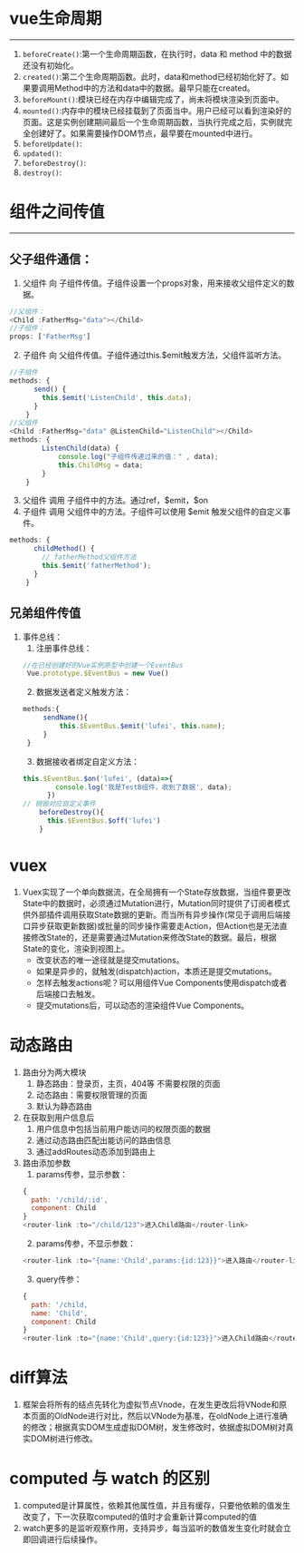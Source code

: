 # vue生命周期
---
1. `beforeCreate()`:第一个生命周期函数，在执行时，data 和 method 中的数据还没有初始化。
2. `created()`:第二个生命周期函数。此时，data和method已经初始化好了。如果要调用Method中的方法和data中的数据。最早只能在created。
3. `beforeMount()`:模块已经在内存中编辑完成了，尚未将模块渲染到页面中。
4. `mounted()`:内存中的模块已经挂载到了页面当中。用户已经可以看到渲染好的页面。这是实例创建期间最后一个生命周期函数，当执行完成之后，实例就完全创建好了。如果需要操作DOM节点，最早要在mounted中进行。
5. `beforeUpdate()`:
6. `updated()`:
7. `beforeDestroy()`:
8. `destroy()`:

# 组件之间传值
---
## 父子组件通信：
1. 父组件 向 子组件传值。子组件设置一个props对象，用来接收父组件定义的数据。
```javascript
//父组件：
<Child :FatherMsg="data"></Child>
//子组件：
props: ['FatherMsg']
```

2. 子组件 向 父组件传值。子组件通过this.$emit触发方法，父组件监听方法。
```javascript
//子组件
methods: {
      send() {
        this.$emit('ListenChild', this.data);
      }
    }
//父组件
<Child :FatherMsg="data" @ListenChild="ListenChild"></Child>
methods: {
        ListenChild(data) {
            console.log("子组件传递过来的值：" , data);
            this.ChildMsg = data;
        }
    }
```

3. 父组件 调用 子组件中的方法。通过ref，\$emit，$on
4. 子组件 调用 父组件中的方法。子组件可以使用 $emit 触发父组件的自定义事件。
```javascript
methods: {
      childMethod() {
        // fatherMethod父组件方法
        this.$emit('fatherMethod'); 
      }
    }
```

## 兄弟组件传值
1. 事件总线：
   1. 注册事件总线：
   ```javascript
   //在已经创建好的Vue实例原型中创建一个EventBus
    Vue.prototype.$EventBus = new Vue()   
   ```
   2. 数据发送者定义触发方法：
   ```javascript
   methods:{
        sendName(){
            this.$EventBus.$emit('lufei', this.name);
        }
    }
   ```
   3. 数据接收者绑定自定义方法：
    ```javascript
    this.$EventBus.$on('lufei', (data)=>{
            console.log('我是TestB组件，收到了数据', data);
          })
    // 销毁对应自定义事件
        beforeDestroy(){
          this.$EventBus.$off('lufei')
        }
    ```

# vuex
1. Vuex实现了一个单向数据流，在全局拥有一个State存放数据，当组件要更改State中的数据时，必须通过Mutation进行，Mutation同时提供了订阅者模式供外部插件调用获取State数据的更新。而当所有异步操作(常见于调用后端接口异步获取更新数据)或批量的同步操作需要走Action，但Action也是无法直接修改State的，还是需要通过Mutation来修改State的数据。最后，根据State的变化，渲染到视图上。
   - 改变状态的唯一途径就是提交mutations。
   - 如果是异步的，就触发(dispatch)action，本质还是提交mutations。
   - 怎样去触发actions呢？可以用组件Vue Components使用dispatch或者后端接口去触发。
   - 提交mutations后，可以动态的渲染组件Vue Components。


# 动态路由
1.  路由分为两大模块
    1.  静态路由：登录页，主页，404等 不需要权限的页面
    2.  动态路由：需要权限管理的页面
    3.  默认为静态路由
2.  在获取到用户信息后
    1.  用户信息中包括当前用户能访问的权限页面的数据
    2.  通过动态路由匹配出能访问的路由信息
    3.  通过addRoutes动态添加到路由上
3.  路由添加参数
    1.  params传参，显示参数：
    ```javascript 
    {
      path: '/child/:id',
      component: Child
    }
    <router-link :to="/child/123">进入Child路由</router-link>
    ```
    2.  params传参，不显示参数：
    ```javascript
    <router-link :to="{name:'Child',params:{id:123}}">进入路由</router-link>
    ```
    3.  query传参：
    ```javascript 
    {
      path: '/child,
      name: 'Child',
      component: Child
    }
    <router-link :to="{name:'Child',query:{id:123}}">进入Child路由</router-link>
    ```


# diff算法
1. 框架会将所有的结点先转化为虚拟节点Vnode，在发生更改后将VNode和原本页面的OldNode进行对比，然后以VNode为基准，在oldNode上进行准确的修改；根据真实DOM生成虚拟DOM树，发生修改时，依据虚拟DOM树对真实DOM树进行修改。

# computed 与 watch 的区别
1. computed是计算属性，依赖其他属性值，并且有缓存，只要他依赖的值发生改变了，下一次获取computed的值时才会重新计算computed的值
2. watch更多的是监听观察作用，支持异步，每当监听的数值发生变化时就会立即回调进行后续操作。

